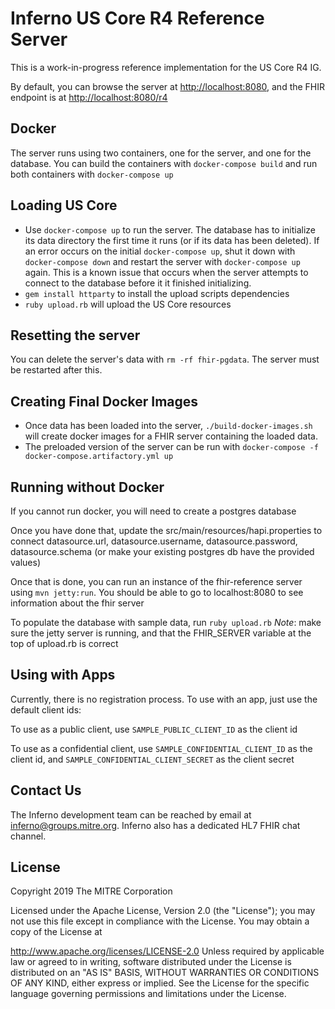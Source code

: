 # Inferno US Core R4 Reference Server

This is a work-in-progress reference implementation for the US Core R4 IG.

By default, you can browse the server at
[http://localhost:8080](http://localhost:8080), and the FHIR endpoint is at
[http://localhost:8080/r4](http://localhost:8080/r4)

## Docker

The server runs using two containers, one for the server, and one for the
database. You can build the containers with `docker-compose build` and 
run both containers with `docker-compose up`

## Loading US Core

- Use `docker-compose up` to run the server. The database has to initialize its data
  directory the first time it runs (or if its data has been deleted). If an error occurs on the initial `docker-compose up`, shut it down with `docker-compose down` and restart the server with `docker-compose up` again.  This is a known issue that occurs when the server attempts to connect to the database before it it finished initializing.
- `gem install httparty` to install the upload scripts dependencies
- `ruby upload.rb` will upload the US Core resources

## Resetting the server

You can delete the server's data with `rm -rf fhir-pgdata`. The server must be
restarted after this.

## Creating Final Docker Images

- Once data has been loaded into the server, `./build-docker-images.sh` will
  create docker images for a FHIR server containing the loaded data.
- The preloaded version of the server can be run with `docker-compose -f
  docker-compose.artifactory.yml up`

## Running without Docker

If you cannot run docker, you will need to create a postgres database

Once you have done that, update the src/main/resources/hapi.properties to connect datasource.url, datasource.username, datasource.password, datasource.schema (or make your existing postgres db have the provided values)

Once that is done, you can run an instance of the fhir-reference server using `mvn jetty:run`.  You should be able to go to localhost:8080 to see information about the fhir server

To populate the database with sample data, run `ruby upload.rb` *Note*: make sure the jetty server is running, and that the FHIR_SERVER variable at the top of upload.rb is correct

## Using with Apps

Currently, there is no registration process. To use with an app, just use the default client ids:

To use as a public client, use `SAMPLE_PUBLIC_CLIENT_ID` as the client id

To use as a confidential client, use `SAMPLE_CONFIDENTIAL_CLIENT_ID` as the client id, and `SAMPLE_CONFIDENTIAL_CLIENT_SECRET` as the client secret


## Contact Us
The Inferno development team can be reached by email at inferno@groups.mitre.org. Inferno also has a dedicated HL7 FHIR chat channel.

## License
Copyright 2019 The MITRE Corporation

Licensed under the Apache License, Version 2.0 (the "License"); you may not use this file except in compliance with the License. You may obtain a copy of the License at

http://www.apache.org/licenses/LICENSE-2.0
Unless required by applicable law or agreed to in writing, software distributed under the License is distributed on an "AS IS" BASIS, WITHOUT WARRANTIES OR CONDITIONS OF ANY KIND, either express or implied. See the License for the specific language governing permissions and limitations under the License.
